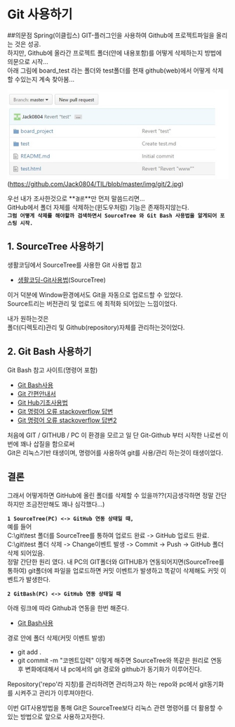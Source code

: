 # Git 사용하기
##의문점
Spring(이클립스) GIT-플러그인을 사용하여 Github에 프로젝트파일을 올리는 것은 성공.<br>
하지만, Github에 올라간 프로젝트 폴더(안에 내용포함)를 어떻게 삭제하는지 방법에 의문으로 시작...<br>
아래 그림에 board_test 라는 폴더와 test폴더를 현재 github(web)에서 어떻게 삭제할 수있는지 계속 찾아봄...



![img](https://github.com/Jack0804/TIL/blob/master/img/git/2.jpg)
(https://github.com/Jack0804/TIL/blob/master/img/git/2.jpg)



우선 내가 조사한것으로 **`결론`**만 먼저 말씀드리면...<br>
GitHub에서 폴더 자체를 삭제하는(윈도우처럼) 기능은 존재하지않는다.<br>
**``그럼 어떻게 삭제를 해야할까 검색하면서 SourceTree 와 Git Bash 사용법을 알게되어 포스팅 시작.``**


## 1. SourceTree 사용하기
생활코딩에서 SourceTree를 사용한 Git 사용법 참고
- [생활코딩-Git사용법](https://opentutorials.org/course/1492)(SourceTree)<br>

이거 덕분에 Window환경에서도 Git을 자동으로 업로드할 수 있었다.<br>
Source트리는 버전관리 및 업로드 에 최적화 되어있는 느낌이었다.<br>

내가 원하는것은<br>
폴더(디렉토리)관리 및 Github(repository)자체를 관리하는것이었다.<br>

## 2. Git Bash 사용하기
Git Bash 참고 사이트(명령어 포함)

- [Git Bash사용](http://emflant.tistory.com/123)
- [Git 간편안내서](http://rogerdudler.github.io/git-guide/index.ko.html)
- [Git Hub기초사용법](http://booolean.tistory.com/443)
- [Git 명렁어 오류 stackoverflow 답변](http://stackoverflow.com/questions/10721624/github-changes-not-staged-for-commit)
- [Git 명렁어 오류 stackoverflow 답변2](http://stackoverflow.com/questions/10721624/github-changes-not-staged-for-commit)

처음에 GIT / GITHUB / PC 이 환경을 모르고 일 단 Git-Github 부터 시작한 나로썬 이번에 꽤나 삽질을 함으로써<br>
Git은 리눅스기반 태생이며, 명령어를 사용하여 git를 사용/관리 하는것이 태생이었다.<br>

## 결론
그래서 어떻게하면 GitHub에 올린 폴더를 삭제할 수 있을까??(지금생각하면 정말 간단하지만 조금전만해도 꽤나 심각했다...)<br>

**``1 SourceTree(PC) <-> GitHub 연동 상태일 때,``**<br>
예를 들어 <br>
C:\\git\\test 폴더를 SourceTree를 통하여 업로드 완료 -> GitHub 업로드 완료. <br>
C:\\git\\test 폴더 삭제 -> Change이벤트 발생 -> Commit -> Push -> GitHub 폴더 삭제 되어있음. <br>
정말 간단한 원리 였다. 내 PC의 GIT폴더와 GITHUB가 연동되어지면(SourceTree를 통하여)
git폴더에 파일을 업로드하면 커밋 이벤트가 발생하고 똑같이 삭제해도 커밋 이벤트가 발생한다.<br>

**``2 GitBash(PC) <-> GitHub 연동 상태일 때``**<br>

아래 링크에 따라 Github과 연동을 한번 해준다.
- [Git Bash사용](http://emflant.tistory.com/123)

경로 안에 폴더 삭제(커밋 이벤트 발생)
- git add .
- git commit -m "코멘트입력"
이렇게 해주면 SourceTree와 똑같은 원리로 연동 후 변화에대해서 내 pc에서의 git 경로와 github가 동기화가 이루어진다.<br>

Repository('repo'라 지칭)를 관리하려면 관리하고자 하는 repo와 pc에서 git동기화를 시켜주고 관리가 이루져야한다.<br>

이번 GIT사용방법을 통해 Git은 SourceTree보다 리눅스 관련 명령어를 더 활용할 수 있는 방법으로 앞으로 사용하고자한다.
